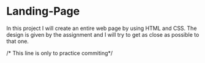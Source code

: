 # Landing-Page
In this project I will create an entire web page by using HTML and CSS. The design is given by the assignment and I will try to get as close as possible to that one.

/* This line is only to practice commiting*/


